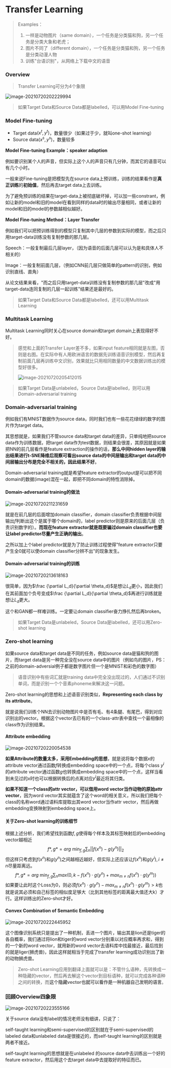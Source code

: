 # Transfer Learning

> Examples：
>
> 1. 一样是动物图片（same domain），一个任务是分类猫和狗，另一个任务是分类大象和老虎；
> 2. 图片不同了（different domain），一个任务是分类猫和狗，另一个任务是分类动漫人物
> 3. 训练"台语识别"，从网络上下载中文的语音

### Overview

> Transfer Learning可分为4个象限

![image-20210720202229994](./images/image51.png)





> 如果Target Data和Source Data都是labelled，可以用Model Fine-tuning

### Model Fine-tuning

- Target data$(x^t,y^t)$，数量很少（如果过于少，就叫one-shot learning）
- Source data$(x^s,y^s)$，数量较多



**Model Fine-tuning Example：speaker adaption**

例如要识别某个人的声音，但实际上这个人的声音只有几分钟，而其它的语音可以有几个小时。



一般来说Fine-tuning是把模型先在source data上预训练，训练的结果看作是**真正训练**的**初始值**，然后再去target data上去训练。

为了避免预训练的结果在target-data上被彻底破坏掉，可以加一些constrant，例如让新的model和旧的model在看到同样的data时的输出尽量相同，或者让新的model和旧的model的参数越相似越好。



**Model Fine-tuning Method：Layer Transfer**

例如我们可以把预训练得到的模型只复制其中几层的参数到实际的模型，而之后只用target-data训练没有复制参数的那几层。

Speech：一般复制最后几层layer，（因为语音的后面几层可以认为是和具体人不相关的）

Image：一般复制前面几层，（例如CNN前几层只做简单的pattern的识别，例如识别直线、直角）

从论文结果来看，"而之后只用target-data训练没有复制参数的那几层"改成"用target-data连同复制的几层一起训练"结果还是最好的。





> 如果Target Data和Source Data都是labelled，还可以用Multitask Learning

### Multitask Learning

Multitask Learning同时关心在source domain和target domain上表现得好不好。

> 感觉和上面的Transfer Layer差不多，如果input feature相同就是左图，否则是右图。在实际中有人用欧洲语言的数据先训练语音识别模型，然后再复制前面几层再训练中文识别，效果就比只用相同数量的中文数据训练出的模型好很多。
>
> ![image-20210720205412015](./images/image52.png)









> 如果Target Data是unlabeled，Source Data是labelled，则可以用Domain-adversarial training

### Domain-adversarial training

例如我们有MNIST数据作为source data，同时我们也有一些花花绿绿的数字的图片作为target data。

其思想就是，如果我们不管source data和target data的差异，只单纯地把source data作为训练数据，把target data作为test数据，则结果会很差，其原因就是如果把NN的前几层看作是feature extraction的操作的话，**那么中间hidden layer的输出结果进行t-SNE降维后观察可看出source data的中间层输出和target data的中间层输出分布是完全不相关的，因此结果不好**。

Domain-adversarial training就是希望feature extractor的output是可以把不同domain的数据(image)混在一起，即把不同domain的特性消除掉。

#### Domain-adversarial training的做法

![image-20210720211231659](./images/image53.png)

就是在前几层的后面增加domain classifier，domain classifier负责根据中间层输出$f$判断出这个是属于哪个domain的，label predictor则是原来的后面几层（负责识别数字的）。**而现在feature extractor就是既要骗过domain classifier也要让label predictor尽量产生正确的输出**。

之所以加上个label predictor就是为了防止训练过程使得"feature extractor只要产生全0就可以使domain classifier分辨不出"的现象发生。

#### Domain-adversarial training的训练

![image-20210720213618163](./images/image54.png)

很简单，因为$\frac {\partial L_d}{\partial \theta_d}$是想让$L_d$更小，因此我们在其前面加个负号变成$\frac {\partial L_d}{\partial \theta_d}$再进行训练就是想让$L_d$更大。

这个和GAN都一样难训练。一定要让domain classifier奋力挣扎然后再broken。









> 如果Target Data是unlabeled，Source Data是labelled，还可以用Zero-shot learning

### Zero-shot learning

如果source data和target data是不同的任务，例如source data是猫和狗的图片，而target data是另一种完全没在source data中的图片（例如鸟的图片，PS：之前的domain-adversial例子都是数字图片但一个是MNIST和彩色的数字图）

> 语音识别中有些词汇就是training data中完全没出现过的，人们通过不识别单词，而是识别一个个音素phoneme来解决这一问题。



Zero-shot learning的思想和上述语音识别类似，**Representing each class by its attribute**。

就是说我们训练个NN去识别动物图片中是否有毛、有4条腿、有尾巴，得到对应识别出的vector。根据这个vector去已有的一个class-attr表中查找一个最相像的class作为识别结果。

#### Attribute embedding

![image-20210720220054538](./images/image55.png)

**如果Attribute的数量太多，采用Embedding的思想**，就是说将每个数据$x$的attribute vector通过函数$f$转换成embedding space中的一个点，将每个class $y^i$的attribute vector通过函数$g$也转换成embedding space中的一个点，这样当看到未见过的$x$时也可以根据转换后的点离对应$y^i$最近将其归类。

**如果不知道一个class的attr vector，可以借用word vector当作动物的原始attr vector**，因为word vector其实就蕴含了这个word的相关意义，所以我们把每个class的名称word通过语料库提取出其word vector当作attr vector，然后再做embedding变换映射到embedding space上。



#### 关于Zero-shot learning的训练细节

根据上述分析，我们希望找到函数$f,g$使得每个样本及其标签映射后的embedding vector越相近
$$
f*,g*=arg\ \mathop {min}_{f,g}\sum_n ||f(x^n)-g(y^n)||_2
$$
但这样只考虑到$f(x^n)$和$g(y^n)$之间越相近越好，但实际上还应该让$f(x^n)$和$g(y^i),i\ne n$尽量距离远。
$$
f*,g*=arg\ \mathop {min}_{f,g}\sum_n max(0,k-f(x^n)\cdot g(y^n)+{max}_{m\ne n}f(x^n)\cdot g(y^m))
$$
如果要让此时这个Loss为0，则必须$f(x^n)\cdot g(y^n)-{max}_{m\ne n}f(x^n)\cdot g(y^m)>k$也就是说其必须和自己标签的相似度足够大（比到其他标签的距离最大值还大k）才行。这样训练出的Zero-shot才好。



#### Convex Combination of Semantic Embedding

![image-20210720222445952](./images/image56.png)

这个图像识别系统只是提出了一种机制，丢进一个图片，输出其是lion还是tiger的各自概率，我们通过将lion和tiger的word vector分别乘以对应概率再求和，得到的一个新的word vector，就用新的word vector去语料库中找最接近，最后找到的就是liger(狮虎兽)，因此这样就相当于完成了transfer learning成功识别出了新的动物狮虎兽。



> Zero-shot Learning应用到翻译上面就可以是：不管什么语种，先转换成一种隐藏的vector，然后再去解这个vector到目标语种，就可以完成各种语种之间的转换，而**这个隐藏vector也就可以看作是一种机器自己发明的语言**。



### 回顾Overview四象限

![image-20210720223555166](./images/image57.png)

关于source data没有label的情况老师没有细讲，只说了：

self-taught learning和semi-supervised的区别就在于semi-supervised的labeled data和unlabeled data是很接近的，而self-taught learning的区别就是两者不接近。

self-taught learning的思想就是在unlabeled 的source data中去训练出一个好的feature extractor，然后用这个去target data中去提取好的特征而已。

